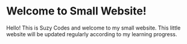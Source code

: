 # Welcome to Small Website!

Hello! This is Suzy Codes and welcome to my small website. 
This little website will be updated regularly according to my learning progress.
